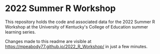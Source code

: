 # 2022 Summer R Workshop

This repository holds the code and associated data for the 2022 Summer R Workshop at the University of Kentucky's College of Education summer learning series.

Changes made to this readme are visible at https://mpeabody77.github.io/2022_R_Workshop/ in just a few minutes.
